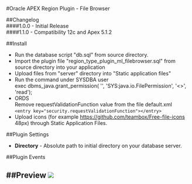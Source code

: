 #Oracle APEX Region Plugin - File Browser


##Changelog<br />
####1.0.0 - Initial Release<br />
####1.1.0 - Compatibility 12c and Apex 5.1.2<br />

##Install
- Run the database script "db.sql" from source directory.
- Import the plugin file "region_type_plugin_ml_filebrowser.sql" from source directory into your application
- Upload files from "server" directory into "Static application files"
- Run the command under SYSDBA user<br />
  exec dbms_java.grant_permission( '<OWNER>', 'SYS:java.io.FilePermission', '<<ALL FILES>>', 'read');
- ORDS<br />
  Remove requestValidationFunction value from the file default.xml<br />
  ```<entry key="security.requestValidationFunction"></entry>```
- Upload icons (for example https://github.com/teambox/Free-file-icons  48px) through Static Application Files.


##Plugin Settings
- **Directory** - Absolute path to initial directory on your database server.

##Plugin Events


##Preview
![](https://raw.githubusercontent.com/VladMl/ml_FileBrowser/master/preview.png)
---
